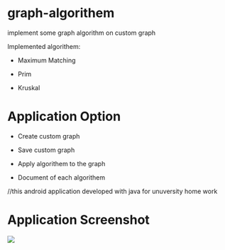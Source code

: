 # graph-algorithem
implement some graph algorithm on custom graph


Implemented algorithem:


- Maximum Matching


- Prim


- Kruskal
  
  
  
# Application Option 


- Create custom graph


- Save custom graph


- Apply algorithem to the graph


- Document of each algorithem

  
  
//this android application developed with java for unuversity home work


# Application Screenshot

<img src="https://s17.picofile.com/file/8426322242/screen.jpg"/>



